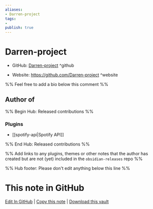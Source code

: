 ```yaml
---
aliases:
- Darren-project
tags:
- 
publish: true
---
```


# Darren-project

- GitHub: [Darren-project](https://github.com/Darren-project/) ^github
<!-- - Discord: `@` ^discord-->
- Website: <https://github.com/Darren-project> ^website
<!-- - [[Publish sites|Publish site]]: <https://> ^publish-->

%% Feel free to add a bio below this comment %%


## Author of

%% Begin Hub: Released contributions %%
### Plugins
- [[spotify-api|Spotify API]]

%% End Hub: Released contributions %%

%% Add links to any plugins, themes or other notes that the author has created but are not (yet) included in the `obsidian-releases` repo %%

<!--
### Unlisted plugins
-->

<!--
### Others
-->

<!--
## Sponsor this author
-->

<!-- - [[GitHub sponsors]]: [Sponsor @Darren-project on GitHub Sponsors](https://github.com/sponsors/Darren-project) ^github-sponsor-->
<!-- - [[Buy me a coffee]]: <https://> ^buy-me-a-coffee-->
<!-- - [[PayPal]]: <https://> ^paypal-->
<!-- - [[Patreon]]: <https://> ^patreon-->

<!--
## Follow this author
-->

<!-- - [[YouTube Channels|On YouTube]]: <https://> ^youtube-->
<!-- - Twitter: <https://> ^twitter-->
<!-- - ... -->

%% Hub footer: Please don't edit anything below this line %%

# This note in GitHub

<span class="git-footer">[Edit In GitHub](https://github.dev/obsidian-community/obsidian-hub/blob/main/01%20-%20Community/People/Darren-project.md "git-hub-edit-note") | [Copy this note](https://raw.githubusercontent.com/obsidian-community/obsidian-hub/main/01%20-%20Community/People/Darren-project.md "git-hub-copy-note") | [Download this vault](https://github.com/obsidian-community/obsidian-hub/archive/refs/heads/main.zip "git-hub-download-vault") </span>
